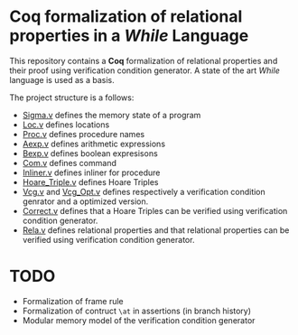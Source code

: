 #  Coq formalization of relational properties in a *While* Language

This repository contains a **Coq** formalization of relational properties and
their proof using verification condition generator. A state of the art *While* language
is used as a basis.

The project structure is a follows:

* [Sigma.v]() defines the memory state of a program
* [Loc.v]()  defines locations
* [Proc.v]() defines procedure names
* [Aexp.v]() defines arithmetic expressions
* [Bexp.v]() defines boolean expresisons
* [Com.v]() defines command
* [Inliner.v]() defines inliner for procedure
* [Hoare_Triple.v]() defines Hoare Triples
* [Vcg.v]() and [Vcg_Opt.v]() defines respectively a verification condition genrator
  and a optimized version.
* [Correct.v]() defines that a Hoare Triples can be verified using  verification
  condition generator.
* [Rela.v]() defines relational properties and that relational properties can
  be verified using verification condition generator.

# TODO

* Formalization of frame rule
* Formalization of contruct `\at` in assertions (in branch history)
* Modular memory model of the verification condition generator

